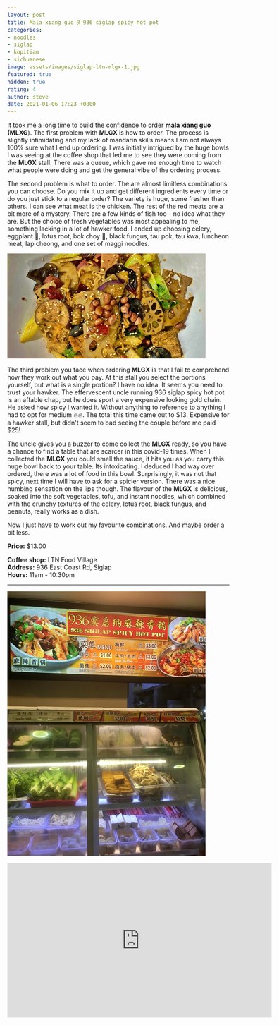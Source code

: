 ```yaml
---
layout: post
title: Mala xiang guo @ 936 siglap spicy hot pot
categories:
- noodles
- siglap
- kopitiam
- sichuanese
image: assets/images/siglap-ltn-mlgx-1.jpg
featured: true
hidden: true
rating: 4
author: steve
date: 2021-01-06 17:23 +0800
---
```

It took me a long time to build the confidence to order **mala xiang guo (MLXG**). The first problem with **MLGX** is how to order. The process is slightly intimidating and my lack of mandarin skills means I am not always 100% sure what I end up ordering. I was initially intrigued by the huge bowls I was seeing at the coffee shop that led me to see they were coming from the **MLGX** stall. There was a queue, which gave me enough time to watch what people were doing and get the general vibe of the ordering process.

The second problem is what to order. The are almost limitless combinations you can choose. Do you mix it up and get different ingredients every time or do you just stick to a regular order? The variety is huge, some fresher than others. I can see what meat is the chicken. The rest of the red meats are a bit more of a mystery. There are a few kinds of fish too - no idea what they are. But the choice of fresh vegetables was most appealing to me, something lacking in a lot of hawker food. I ended up choosing celery, eggplant &#x1F346;, lotus root, bok choy &#x1F96C;, black fungus, tau pok, tau kwa, luncheon meat, lap cheong, and one set of maggi noodles.

![MLGX ingredients](/assets/images/siglap-ltn-mlgx-3.jpg "MLGX ingredients")

The third problem you face when ordering **MLGX** is that I fail to comprehend how they work out what you pay. At this stall you select the portions yourself, but what is a single portion? I have no idea. It seems you need to trust your hawker. The effervescent uncle running 936 siglap spicy hot pot is an affable chap, but he does sport a very expensive looking gold chain. He asked how spicy I wanted it. Without anything to reference to anything I had to opt for medium &#x1F525;&#x1F525;. The total this time came out to $13. Expensive for a hawker stall, but didn't seem to bad seeing the couple before me paid $25!

The uncle gives you a buzzer to come collect the **MLGX** ready, so you have a chance to find a table that are scarcer in this covid-19 times. When I collected the **MLGX** you could smell the sauce, it hits you as you carry this huge bowl back to your table. Its intoxicating. I deduced I had way over ordered, there was a lot of food in this bowl. Surprisingly, it was not that spicy, next time I will have to ask for a spicier version. There was a nice numbing sensation on the lips though. The flavour of the **MLGX** is delicious, soaked into the soft vegetables, tofu, and instant noodles, which combined with the crunchy textures of the celery, lotus root, black fungus, and peanuts, really works as a dish.

Now I just have to work out my favourite combinations. And maybe order a bit less.

**Price:** $13.00  

**Coffee shop:** LTN Food Village  
**Address:** 936 East Coast Rd, Siglap  
**Hours:** 11am - 10:30pm  

*** 

![936 Siglap Spicy Hot Pot](/assets/images/siglap-ltn-mlgx-2.jpg "936 Siglap Spicy Hot Pot")

<iframe src="https://www.google.com/maps/embed?pb=!1m14!1m8!1m3!1d15955.086813156933!2d103.9255317!3d1.3123947!3m2!1i1024!2i768!4f13.1!3m3!1m2!1s0x0%3A0x8579d6c94625a6a6!2s936%20LTN%20Food%20House!5e0!3m2!1sen!2ssg!4v1569412280651!5m2!1sen!2ssg" width="600" height="350" frameborder="0" style="border:0;" allowfullscreen=""></iframe>